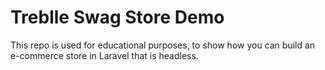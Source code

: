 # Treblle Swag Store Demo

This repo is used for educational purposes, to show how you can build an e-commerce store in Laravel that is headless.
